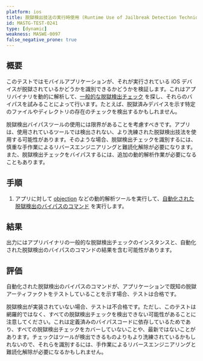 ```yaml
---
platform: ios
title: 脱獄検出技法の実行時使用 (Runtime Use of Jailbreak Detection Techniques)
id: MASTG-TEST-0241
type: [dynamic]
weakness: MASWE-0097
false_negative_prone: true
---
```


## 概要

このテストではモバイルアプリケーションが、それが実行されている iOS デバイスが脱獄されているかどうかを識別できるかどうかを検証します。これはアプリバイナリを動的に解析して、[一般的な脱獄検出チェック](../../../Document/0x06j-Testing-Resiliency-Against-Reverse-Engineering.md#common-jailbreak-detection-checks) を探し、それらのバイパスを試みることによって行います。たとえば、脱獄済みデバイスを示す特定のファイルやディレクトリの存在のチェックを検出するかもしれません。

脱獄検出バイパスツールの使用には限界があることを考慮すべきです。アプリは、使用されているツールでは検出されない、より洗練された脱獄検出技法を使用する可能性があります。そのような場合、脱獄検出チェックを識別するには、慎重な手作業によるリバースエンジニアリングと難読化解除が必要になります。また、脱獄検出チェックをバイパスするには、追加の動的解析作業が必要になることもあります。

## 手順

1. アプリに対して [objection](../../../tools/generic/MASTG-TOOL-0038.md) などの動的解析ツールを実行して、[自動化された脱獄検出のバイパスのコマンド](../../../Document/0x06j-Testing-Resiliency-Against-Reverse-Engineering.md#automated-jailbreak-detection-bypass) を実行します。

## 結果

出力にはアプリバイナリの一般的な脱獄検出チェックのインスタンスと、自動化された脱獄検出のバイパスのコマンドの結果を含む可能性があります。

## 評価

自動化された脱獄検出のバイパスのコマンドが、アプリケーションで既知の脱獄アーティファクトをテストしていることを示す場合、テストは合格です。

脱獄検出が実装されていない場合、テストは不合格です。ただし、このテストは網羅的ではなく、すべての脱獄検出チェックを検出できない可能性があることに注意してください。これは定義済みのバイパスコードに依存しているためであり、すべての脱獄検出チェックをカバーしていないことや、最新ではないことがあります。チェックはツールが検出できるものよりもより洗練されているかもしれないので、それらを識別するには、手作業によるリバースエンジニアリングと難読化解除が必要になるかもしれません。
